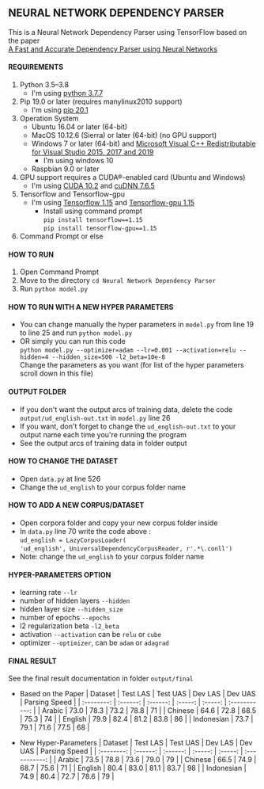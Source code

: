 ## NEURAL NETWORK DEPENDENCY PARSER
This is a Neural Network Dependency Parser using TensorFlow based on the paper  
[A Fast and Accurate Dependency Parser using Neural Networks](https://www.aclweb.org/anthology/D14-1082.pdf)  

#### REQUIREMENTS
1. Python 3.5–3.8  
   - I'm using [python 3.7.7](https://www.python.org/downloads/release/python-377/)
2. Pip 19.0 or later (requires manylinux2010 support)
   - I'm using [pip 20.1](https://pip.pypa.io/en/stable/)
3. Operation System
   - Ubuntu 16.04 or later (64-bit)
   - MacOS 10.12.6 (Sierra) or later (64-bit) (no GPU support)
   - Windows 7 or later (64-bit) and [Microsoft Visual C++ Redistributable for Visual Studio 2015, 2017 and 2019](https://support.microsoft.com/en-us/help/2977003/the-latest-supported-visual-c-downloads)
     - I'm using windows 10
   - Raspbian 9.0 or later
4. GPU support requires a CUDA®-enabled card (Ubuntu and Windows)
   - I'm using [CUDA 10.2](https://developer.nvidia.com/cuda-downloads) and [cuDNN 7.6.5](https://developer.nvidia.com/rdp/cudnn-download)
5. Tensorflow and Tensorflow-gpu
   - I'm using [Tensorflow 1.15](https://www.tensorflow.org/install/pip) and [Tensorflow-gpu 1.15](https://www.tensorflow.org/install/pip)
     - Install using command prompt  
       `pip install tensorflow==1.15`  
       `pip install tensorflow-gpu==1.15`
6. Command Prompt or else

#### HOW TO RUN
1. Open Command Prompt
2. Move to the directory `cd Neural Network Dependency Parser`
3. Run `python model.py`

#### HOW TO RUN WITH A NEW HYPER PARAMETERS
- You can change manually the hyper parameters in `model.py` from line 19 to line 25 and run `python model.py`
- OR simply you can run this code  
  `python model.py --optimizer=adam --lr=0.001 --activation=relu --hidden=4 --hidden_size=500 -l2_beta=10e-8`   
  Change the parameters as you want (for list of the hyper parameters scroll down in this file)

#### OUTPUT FOLDER
- If you don't want the output arcs of training data, delete the code `output/ud_english-out.txt` in `model.py` line 26  
- If you want, don't forget to change the `ud_english-out.txt` to your output name each time you're running the program  
- See the output arcs of training data in folder output

#### HOW TO CHANGE THE DATASET
- Open `data.py` at line 526
- Change the `ud_english` to your corpus folder name

#### HOW TO ADD A NEW CORPUS/DATASET
- Open corpora folder and copy your new corpus folder inside
- In `data.py` line 70 write the code above :  
  `ud_english = LazyCorpusLoader(`  
  `'ud_english', UniversalDependencyCorpusReader, r'.*\.conll')`  
- Note: change the `ud_english` to your corpus folder name

#### HYPER-PARAMETERS OPTION
- learning rate `--lr`
- number of hidden layers `--hidden`
- hidden layer size `--hidden_size`
- number of epochs `--epochs`
- l2 regularization beta `-l2_beta`
- activation `--activation` can be `relu` or `cube`
- optimizer `--optimizer`, can be `adam` or `adagrad`

#### FINAL RESULT
See the final result documentation in folder `output/final`

- Based on the Paper
  | Dataset    | Test LAS | Test UAS | Dev LAS | Dev UAS | Parsing Speed |
  | :--------: | :------: | :------: | :-----: | :-----: | :-----------: |
  | Arabic     |  73.0    |  78.3    |  73.2   |  78.8   |      71       |
  | Chinese    |  64.6    |  72.8    |  68.5   |  75.3   |      74       |
  | English    |  79.9    |  82.4    |  81.2   |  83.8   |      86       |
  | Indonesian |  73.7    |  79.1    |  71.6   |  77.5   |      68       |
  
- New Hyper-Parameters
  | Dataset    | Test LAS | Test UAS | Dev LAS | Dev UAS | Parsing Speed |
  | :--------: | :------: | :------: | :-----: | :-----: | :-----------: |
  | Arabic     |  73.5    |  78.8    |  73.6   |  79.0   |      79       |
  | Chinese    |  66.5    |  74.9    |  68.7   |  75.6   |      71       |
  | English    |  80.4    |  83.0    |  81.1   |  83.7   |      98       |
  | Indonesian |  74.9    |  80.4    |  72.7   |  78.6   |      79       |
